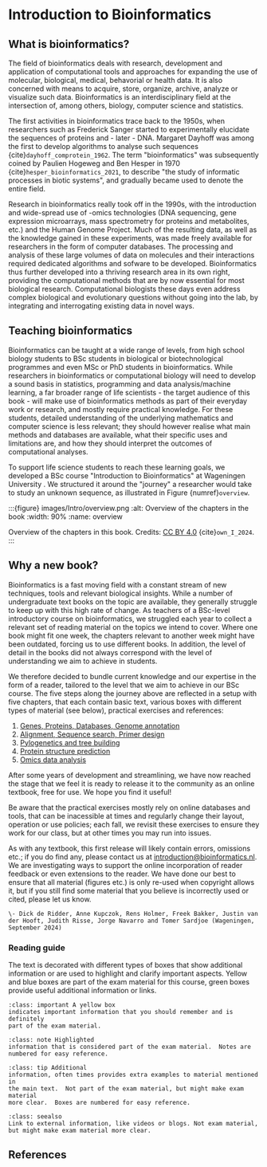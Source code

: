 # Introduction to Bioinformatics

## What is bioinformatics?

The field of bioinformatics deals with research, development and application
of computational tools and approaches for expanding the use of molecular, 
biological, medical, behavorial or health data.  It is also concerned with means to
acquire, store, organize, archive, analyze or visualize such data. 
Bioinformatics is an interdisciplinary field at the intersection of, among
others, biology, computer science and statistics.

The first activities in bioinformatics trace back to the 1950s, when
researchers such as Frederick Sanger started to experimentally elucidate the
sequences of proteins and - later - DNA.  Margaret Dayhoff was among the
first to develop algorithms to analyse such sequences
{cite}`dayhoff_comprotein_1962`.  The term "bioinformatics" was subsequently coined
by Paulien Hogeweg and Ben Hesper in 1970
{cite}`hesper_bioinformatics_2021`, to describe "the study of informatic
processes in biotic systems", and gradually became used to denote the entire
field.

Research in bioinformatics really took off in the 1990s, with the
introduction and wide-spread use of -omics technologies (DNA sequencing,
gene expression microarrays, mass spectrometry for proteins and metabolites,
etc.) and the Human Genome Project.  Much of the resulting data, as well as
the knowledge gained in these experiments, was made freely available for
researchers in the form of computer databases.  The processing and analysis
of these large volumes of data on molecules and their interactions required
dedicated algorithms and sofware to be developed.  Bioinformatics thus
further developed into a thriving research area in its own right, providing
the computational methods that are by now essential for most biological
research.  Computational biologists these days even address complex
biological and evolutionary questions without going into the lab, by
integrating and interrogating existing data in novel ways.

## Teaching bioinformatics

Bioinformatics can be taught at a wide range of levels, from high school
biology students to BSc students in biological or biotechnological
programmes and even MSc or PhD students in bioinformatics.  While
researchers in bioinformatics or computational biology will need to develop
a sound basis in statistics, programming and data analysis/machine learning,
a far broader range of life scientists - the target audience of this book -
will make use of bioinformatics methods as part of their everyday work or
research, and mostly require practical knowledge. For these students,
detailed understanding of the underlying mathematics and computer science is
less relevant; they should however realise what main methods and databases
are available, what their specific uses and limitations are, and how they should
interpret the outcomes of computational analyses.  

To support life science students to reach these learning goals, we developed
a BSc course "Introduction to Bioinformatics" at Wageningen University .  We
structured it around the "journey" a researcher would take to study an unknown
sequence, as illustrated in Figure {numref}`overview`.

:::{figure} images/Intro/overview.png
:alt: Overview of the chapters in the book
:width: 90%
:name: overview

Overview of the chapters in this book.
Credits: [CC BY 4.0](https://creativecommons.org/licenses/by/4.0) {cite}`own_I_2024`.
:::

## Why a new book?

Bioinformatics is a fast moving field with a constant stream of new
techniques, tools and relevant biological insights.  While a number of
undergraduate text books on the topic are available, they generally struggle
to keep up with this high rate of change.  As teachers of a BSc-level
introductory course on bioinformatics, we struggled each year to collect a
relevant set of reading material on the topics we intend to cover.  Where
one book might fit one week, the chapters relevant to another week might
have been outdated, forcing us to use different books.  In addition, the
level of detail in the books did not always correspond with the level of
understanding we aim to achieve in students.

We therefore decided to bundle current knowledge and our expertise in the
form of a reader, tailored to the level that we aim to achieve in our BSc course. 
The five steps along the journey above are reflected in a setup with five
chapters, that each contain basic text, various boxes with different types
of material (see below), practical exercises and references:

1. [Genes, Proteins, Databases, Genome annotation](#chapter1)
2. [Alignment, Sequence search, Primer design](#chapter2)
3. [Pylogenetics and tree building](#chapter3)
4. [Protein structure prediction](#chapter4)
5. [Omics data analysis](#chapter5)

After some years of development and streamlining, we have now reached the stage 
that we feel it is ready to release it to the community as an online textbook, free
for use. We hope you find it useful!

Be aware that the practical exercises mostly rely on online databases and tools, that
can be inacessible at times and regularly change their layout, operation or use
policies; each fall, we revisit these exercises to ensure they work for our
class, but at other times you may run into issues. 

As with any textbook, this first release will likely
contain errors, omissions etc.; if you do find any, please contact us at
[introduction\@bioinformatics.nl](mailto:introduction\@bioinformatics.nl).
We are investigating ways to support the online incorporation of reader
feedback or even extensions to the reader. We have done our best to ensure
that all material (figures etc.) is only re-used when copyright allows it,
but if you still find some material that you believe is incorrectly used or
cited, please let us know.

```{epigraph}
\- Dick de Ridder, Anne Kupczok, Rens Holmer, Freek Bakker, Justin van der Hooft, Judith Risse, Jorge Navarro and Tomer Sardjoe (Wageningen, September 2024)
```

### Reading guide

The text is decorated with different types of boxes that show additional
information or are used to highlight and clarify important aspects.  Yellow
and blue boxes are part of the exam material for this course, green boxes
provide useful additional information or links.

```{admonition} Important information
:class: important A yellow box
indicates important information that you should remember and is definitely
part of the exam material.
```

```{admonition} Note 1: Noteworthy information
:class: note Highlighted
information that is considered part of the exam material.  Notes are
numbered for easy reference.
```

```{admonition} Box 1: Additional information
:class: tip Additional
information, often times provides extra examples to material mentioned in
the main text.  Not part of the exam material, but might make exam material
more clear.  Boxes are numbered for easy reference.
```

```{admonition} See also
:class: seealso
Link to external information, like videos or blogs. Not exam material, but might make exam material more clear.
```

## References

```{bibliography}
```
